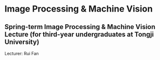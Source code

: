 # Image Processing & Machine Vision

## Spring-term Image Processing & Machine Vision Lecture (for third-year undergraduates at Tongji University)
Lecturer: Rui Fan
